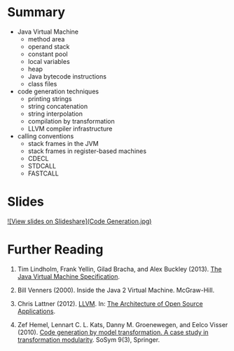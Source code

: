# Summary

* Java Virtual Machine
  * method area
  * operand stack
  * constant pool
  * local variables
  * heap
  * Java bytecode instructions
  * class files
* code generation techniques
  * printing strings
  * string concatenation
  * string interpolation
  * compilation by transformation
  * LLVM compiler infrastructure
* calling conventions
  * stack frames in the JVM
  * stack frames in register-based machines
  * CDECL
  * STDCALL
  * FASTCALL
  
# Slides

[![View slides on Slideshare](Code Generation.jpg)](http://www.slideshare.net/guwac/declarative-semantics-definition-code-generation) 

# Further Reading

1. Tim Lindholm, Frank Yellin, Gilad Bracha, and Alex Buckley (2013). [The Java Virtual Machine Specification](http://docs.oracle.com/javase/specs/jvms/se7/html/).

2. Bill Venners (2000). Inside the Java 2 Virtual Machine. McGraw-Hill.

3. Chris Lattner (2012). [LLVM](http://www.aosabook.org/en/llvm.html). In: [The Architecture of Open Source Applications](http://aosabook.org/en/index.html).

4. Zef Hemel, Lennart C. L. Kats, Danny M. Groenewegen, and Eelco Visser (2010). [Code generation by model transformation. A case study in transformation modularity](http://dx.doi.org/10.1007/s10270-009-0136-1). SoSym 9(3), Springer.
